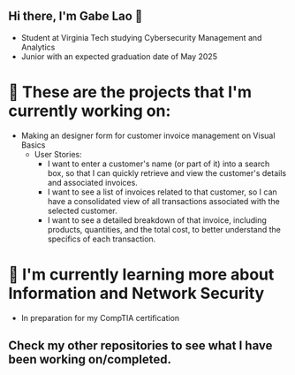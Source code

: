 ## Hi there, I'm Gabe Lao 👋
- Student at Virginia Tech studying Cybersecurity Management and Analytics
- Junior with an expected graduation date of May 2025



# 🔭 These are the projects that I'm currently working on:
  - Making an designer form for customer invoice management on Visual Basics
    - User Stories:
      - I want to enter a customer's name (or part of it) into a search box, so that I can quickly retrieve and view the customer's details and associated invoices.
      - I want to see a list of invoices related to that customer, so I can have a consolidated view of all transactions associated with the selected customer.
      - I want to see a detailed breakdown of that invoice, including products, quantities, and the total cost, to better understand the specifics of each transaction.

# 🌱 I'm currently learning more about Information and Network Security
  - In preparation for my CompTIA certification


## Check my other repositories to see what I have been working on/completed.


<!--
**gabriel13396/gabriel13396** is a ✨ _special_ ✨ repository because its `README.md` (this file) appears on your GitHub profile.

Here are some ideas to get you started:
.
- 📫 How to reach me: ...
- ⚡ Fun fact: ...
-->
